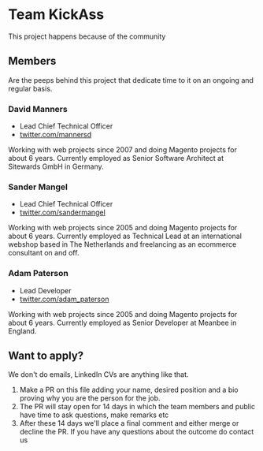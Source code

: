 # Team KickAss

This project happens because of the community

## Members

Are the peeps behind this project that dedicate time to it on an ongoing and regular basis.

### David Manners
- Lead Chief Technical Officer
- [twitter.com/mannersd](https://twitter.com/mannersd)

Working with web projects since 2007 and doing Magento projects for about 6 years. Currently employed as Senior Software Architect at Sitewards GmbH in Germany.


### Sander Mangel
- Lead Chief Technical Officer
- [twitter.com/sandermangel](https://twitter.com/sandermangel)

Working with web projects since 2005 and doing Magento projects for about 6 years. Currently employed as Technical Lead at an international webshop based in The Netherlands and freelancing as an ecommerce consultant on and off.

### Adam Paterson
- Lead Developer
- [twitter.com/adam_paterson](https://twitter.com/adam_paterson)

Working with web projects since 2005 and doing Magento projects for about 6 years. Currently employed as Senior Developer at Meanbee in England.

## Want to apply?
We don't do emails, LinkedIn CVs are anything like that. 

1. Make a PR on this file adding your name, desired position and a bio proving why you are the person for the job.
2. The PR will stay open for 14 days in which the team members and public have time to ask questions, make remarks etc
3. After these 14 days we'll place a final comment and either merge or decline the PR. If you have any questions about the outcome do contact us
